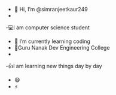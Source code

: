 - 👋 Hi, I’m @simranjeetkaur249
- 
-💻l am computer science student 
- 🌱 I’m currently learning coding
- 🏫Guru Nanak Dev Engineering College
- 
-👍l am learning new things day by day
- 😄 
- ⚡

<!---
simranjeetkaur249/simranjeetkaur249 is a ✨ special ✨ repository because its `README.md` (this file) appears on your GitHub profile.
You can click the Preview link to take a look at your changes.
--->
